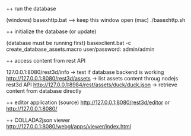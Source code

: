 ++ run the database

   (windows) basexhttp.bat --> keep this window open
   (mac) ./basexhttp.sh

++ initialize the database (or update)

   {database must be running first}
   basexclient.bat -c create_database_assets.macro
   user/password: admin/admin
   
++ access content from rest API

   127.0.0.1:8080/rest3d/info -> test if database backend is working
   http://127.0.0.1:8080/rest3d/assets -> list assets content throug nodejs rest3d API
   http://127.0.0.1:8984/rest/assets/duck/duck.json -> retrieve content from database directly

++ editor application (source)
   http://127.0.0.1:8080/rest3d/editor or http://127.0.0.1:8080/

++ COLLADA2json viewer 
   http://127.0.0.1:8080/webgl/apps/viewer/index.html
   
   

   

   
 


